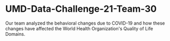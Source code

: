# UMD-Data-Challenge-21-Team-30

Our team analyzed the behavioral changes due to COVID-19 and how these changes have affected the World Health Organization's Quality of Life Domains.
